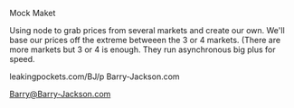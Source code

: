 Mock Maket

Using node to grab prices from several markets and create our own. We'll base our prices off the extreme betweeen the 3 or 4 markets. (There are more markets but 3 or 4 is enough. They run asynchronous big plus for speed.

leakingpockets.com/BJ/p 
Barry-Jackson.com

Barry@Barry-Jackson.com
